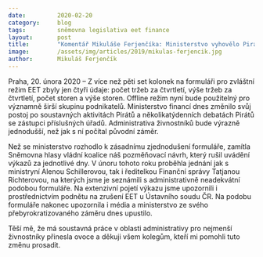 ```yaml
---
date:         2020-02-20
category:     blog
tags:         sněmovna legislativa eet finance
layout:       post
title:        "Komentář Mikuláše Ferjenčíka: Ministerstvo vyhovělo Pirátům. Zruší formulář o pěti stech položkách pro zvláštní režim EET"
image:        /assets/img/articles/2019/mikulas-ferjencik.jpg
author:       Mikuláš Ferjenčík
--- 
```


 

Praha, 20. února 2020 – Z více než pěti set kolonek na formuláři pro zvláštní režim EET zbyly jen čtyři údaje: počet tržeb za čtvrtletí, výše tržeb za čtvrtletí, počet storen a výše storen. Offline režim nyní bude použitelný pro významně širší skupinu podnikatelů. Ministerstvo financí dnes změnilo svůj postoj po soustavných aktivitách Pirátů a několikatýdenních debatách Pirátů se zástupci příslušných úřadů. Administrativa živnostníků bude výrazně jednodušší, než jak s ní počítal původní záměr.

Než se ministerstvo rozhodlo k zásadnímu zjednodušení formuláře, zamítla Sněmovna hlasy vládní koalice náš pozměňovací návrh, který rušil uvádění výkazů za jednotlivé dny. V únoru tohoto roku proběhla jednání jak s ministryní Alenou Schillerovou, tak i ředitelkou Finanční správy Tatjanou Richterovou, na kterých jsme je seznámili s administrativně neadekvátní podobou formuláře. Na extenzivní pojetí výkazu jsme upozornili i prostřednictvím podnětu na zrušení EET u Ústavního soudu ČR. Na podobu formuláře nakonec upozornila i média a ministerstvo ze svého přebyrokratizovaného záměru dnes upustilo.

Těší mě, že má soustavná práce v oblasti administrativy pro nejmenší živnostníky přinesla ovoce a děkuji všem kolegům, kteří mi pomohli tuto změnu prosadit.
